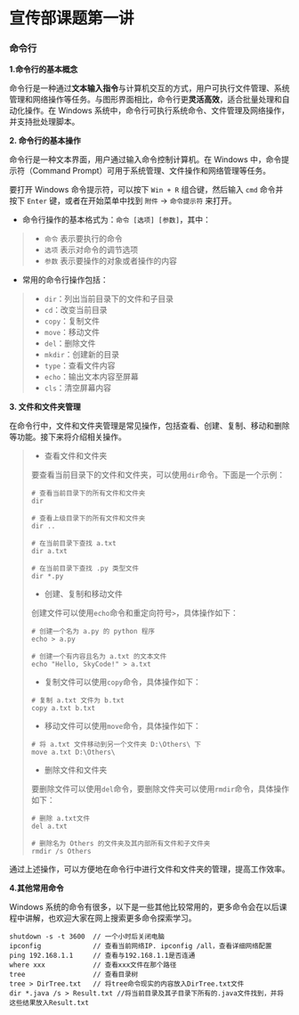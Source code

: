 # 宣传部课题第一讲

### 命令行

**1.命令行的基本概念**

命令行是一种通过**文本输入指令**与计算机交互的方式，用户可执行文件管理、系统管理和网络操作等任务。与图形界面相比，命令行更**灵活高效**，适合批量处理和自动化操作。在 Windows 系统中，命令行可执行系统命令、文件管理及网络操作，并支持批处理脚本。

**2. 命令行的基本操作**

命令行是一种文本界面，用户通过输入命令控制计算机。在 Windows 中，命令提示符（Command Prompt）可用于系统管理、文件操作和网络管理等任务。

要打开 Windows 命令提示符，可以按下 `Win + R` 组合键，然后输入 `cmd` 命令并按下 `Enter` 键，或者在开始菜单中找到 `附件` -> `命令提示符` 来打开。

- 命令行操作的基本格式为：`命令 [选项] [参数]`，其中：

> - `命令` 表示要执行的命令
> - `选项` 表示对命令的调节选项
> - `参数` 表示要操作的对象或者操作的内容
>

- 常用的命令行操作包括：

> - `dir`：列出当前目录下的文件和子目录
> - `cd`：改变当前目录
> - `copy`：复制文件
> - `move`：移动文件
> - `del`：删除文件
> - `mkdir`：创建新的目录
> - `type`：查看文件内容
> - `echo`：输出文本内容至屏幕
> - `cls`：清空屏幕内容
>



**3. 文件和文件夹管理**

在命令行中，文件和文件夹管理是常见操作，包括查看、创建、复制、移动和删除等功能。接下来将介绍相关操作。

> - 查看文件和文件夹
>
> 要查看当前目录下的文件和文件夹，可以使用`dir`命令。下面是一个示例：
>
> ```
> # 查看当前目录下的所有文件和文件夹
> dir
> 
> # 查看上级目录下的所有文件和文件夹
> dir ..
> 
> # 在当前目录下查找 a.txt
> dir a.txt
> 
> # 在当前目录下查找 .py 类型文件
> dir *.py
> ```
>
> - 创建、复制和移动文件
>
> 创建文件可以使用`echo`命令和重定向符号`>`，具体操作如下：
>
> ```
> # 创建一个名为 a.py 的 python 程序
> echo > a.py
> 
> # 创建一个有内容且名为 a.txt 的文本文件
> echo "Hello, SkyCode!" > a.txt
> ```
>
> - 复制文件可以使用`copy`命令，具体操作如下：
>
> ```
> # 复制 a.txt 文件为 b.txt
> copy a.txt b.txt
> ```
>
> - 移动文件可以使用`move`命令，具体操作如下：
>
> ```
> # 将 a.txt 文件移动到另一个文件夹 D:\Others\ 下
> move a.txt D:\Others\
> ```
>
> - 删除文件和文件夹
>
> 要删除文件可以使用`del`命令，要删除文件夹可以使用`rmdir`命令，具体操作如下：
>
> ```
> # 删除 a.txt文件
> del a.txt
> 
> # 删除名为 Others 的文件夹及其内部所有文件和子文件夹
> rmdir /s Others
> ```
>



通过上述操作，可以方便地在命令行中进行文件和文件夹的管理，提高工作效率。

**4.其他常用命令**

Windows 系统的命令有很多，以下是一些其他比较常用的，更多命令会在以后课程中讲解，也欢迎大家在网上搜索更多命令探索学习。

```
shutdown -s -t 3600  // 一个小时后关闭电脑
ipconfig             // 查看当前网络IP. ipconfig /all，查看详细网络配置
ping 192.168.1.1     // 查看与192.168.1.1是否连通
where xxx            // 查看xxx文件在那个路径
tree                 // 查看目录树
tree > DirTree.txt   // 将tree命令现实的内容放入DirTree.txt文件
dir *.java /s > Result.txt //将当前目录及其子目录下所有的.java文件找到，并将这些结果放入Result.txt
```


